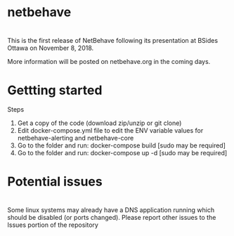 # netbehave
# 
This is the first release of NetBehave following its presentation at BSides Ottawa
on November 8, 2018.

More information will be posted on netbehave.org in the coming days.
#
# Gettting started
Steps
1. Get a copy of the code (download zip/unzip or git clone)
2. Edit docker-compose.yml file to edit the ENV variable values for netbehave-alerting and netbehave-core
3. Go to the folder and run: docker-compose build [sudo may be required]
3. Go to the folder and run: docker-compose up -d [sudo may be required]
# 
# Potential issues
# 
Some linux systems may already have a DNS application running which should be disabled (or ports changed).
Please report other issues to the Issues portion of the repository

